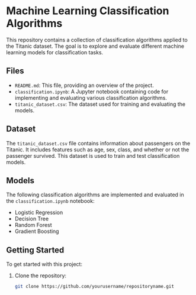 # Machine Learning Classification Algorithms

This repository contains a collection of classification algorithms applied to the Titanic dataset. The goal is to explore and evaluate different machine learning models for classification tasks.

## Files

- `README.md`: This file, providing an overview of the project.
- `classification.ipynb`: A Jupyter notebook containing code for implementing and evaluating various classification algorithms.
- `titanic_dataset.csv`: The dataset used for training and evaluating the models.

## Dataset

The `titanic_dataset.csv` file contains information about passengers on the Titanic. It includes features such as age, sex, class, and whether or not the passenger survived. This dataset is used to train and test classification models.

## Models

The following classification algorithms are implemented and evaluated in the `classification.ipynb` notebook:

- Logistic Regression
- Decision Tree
- Random Forest
- Gradient Boosting

## Getting Started

To get started with this project:

1. Clone the repository:
   ```bash
   git clone https://github.com/yourusername/repositoryname.git
